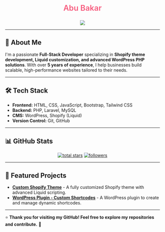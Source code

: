 <p style="font-size: 25px; font-weight: 600; color: #F75C7E;" align="center"> Abu Bakar </p>

<p align="center">
    <a href="https://github.com/DenverCoder1/readme-typing-svg">
      <img src="https://avatars.githubusercontent.com/u/202931554?v=4" /></a>
</p>

---

## 🚀 About Me

I'm a passionate **Full-Stack Developer** specializing in **Shopify theme development, Liquid customization, and advanced WordPress PHP solutions**. With over **5 years of experience**, I help businesses build scalable, high-performance websites tailored to their needs.

---

## 🛠️ Tech Stack

- **Frontend:** HTML, CSS, JavaScript, Bootstrap, Tailwind CSS  
- **Backend:** PHP, Laravel, MySQL  
- **CMS:** WordPress, Shopify (Liquid)  
- **Version Control:** Git, GitHub  

---

## 📊 GitHub Stats  

<p align="center">
    <a href="https://github.com/AbuBakarDev?tab=repositories&sort=stargazers">
      <img alt="total stars" title="Total stars on GitHub" src="https://custom-icon-badges.demolab.com/github/stars/AbuBakarDev?color=55960c&style=for-the-badge&labelColor=488207&logo=star"/></a>
    <a href="https://github.com/AbuBakarDev?tab=followers">
      <img alt="followers" title="Follow me on Github" src="https://custom-icon-badges.demolab.com/github/followers/AbuBakarDev?color=236ad3&labelColor=1155ba&style=for-the-badge&logo=person-add&label=Follow&logoColor=white"/></a>
</p>

---

## 📌 Featured Projects  

- [**Custom Shopify Theme**](https://github.com/AbuBakarDev/custom-shopify-theme) - A fully customized Shopify theme with advanced Liquid scripting.
- [**WordPress Plugin - Custom Shortcodes**](https://github.com/AbuBakarDev/wp-custom-shortcodes) - A WordPress plugin to create and manage dynamic shortcodes.

---

⭐ **Thank you for visiting my GitHub! Feel free to explore my repositories and contribute.** 🚀
